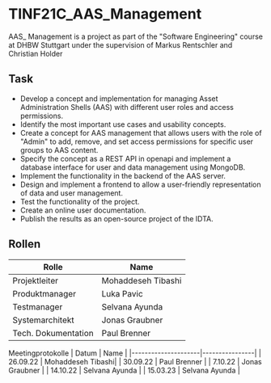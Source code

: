# TINF21C_AAS_Management
AAS_ Management is a project as part of the "Software Engineering" course at DHBW Stuttgart under the supervision of Markus Rentschler and Christian Holder
## Task 
+ Develop a concept and implementation for managing Asset Administration Shells (AAS) with different user roles and access permissions.
+ Identify the most important use cases and usability concepts.
+ Create a concept for AAS management that allows users with the role of "Admin" to add, remove, and set access permissions for specific user groups to AAS content.
+ Specify the concept as a REST API in openapi and implement a database interface for user and data management using MongoDB.
+ Implement the functionality in the backend of the AAS server.
+ Design and implement a frontend to allow a user-friendly representation of data and user management.
+ Test the functionality of the project.
+ Create an online user documentation.
+ Publish the results as an open-source project of the IDTA.
## Rollen
| Rolle               | Name           |
|---------------------|----------------|
| Projektleiter       | Mohaddeseh Tibashi|
| Produktmanager      | Luka Pavic     |
| Testmanager         | Selvana Ayunda |
| Systemarchitekt     | Jonas Graubner |
| Tech. Dokumentation | Paul Brenner   |

Meetingprotokolle
| Datum               | Name           |
|---------------------|----------------|
| 26.09.22       | Mohaddeseh Tibashi|
| 30.09.22      | Paul Brenner     |
| 7.10.22      | Jonas Graubner     |
| 14.10.22      |  Selvana Ayunda   |
| 15.03.23      | Selvana Ayunda  |
